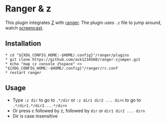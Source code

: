 # Ranger & z
This plugin integrates [Z](https://github.com/rupa/z) with [ranger](https://github.com/ranger/ranger). The plugin uses `.z` file to jump around, watch [screencast](https://youtu.be/ciHHbFtz4N8).

## Installation
```
* cd "${XDG_CONFIG_HOME:-$HOME/.config}"/ranger/plugins
* git clone https://github.com/ask1234560/ranger-zjumper.git
* echo "map cz console z%space" >> "${XDG_CONFIG_HOME:-$HOME/.config}"/ranger/rc.conf
* restart ranger
```

## Usage
* Type `:z dir` to go to `.*/dir` or `:z dir1 dir2 ... dirn` to go to `.*/dir1.*/dir2....*/dirn`
* Or press c followed by z, followed by `dir` or `dir1 dir2 ... dirn`
* Dir is case insensitive
